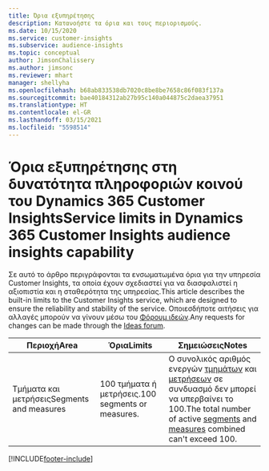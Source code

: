 ```yaml
---
title: Όρια εξυπηρέτησης
description: Κατανοήστε τα όρια και τους περιορισμούς.
ms.date: 10/15/2020
ms.service: customer-insights
ms.subservice: audience-insights
ms.topic: conceptual
author: JimsonChalissery
ms.author: jimsonc
ms.reviewer: mhart
manager: shellyha
ms.openlocfilehash: b68ab833538db7020c8be8be7658c86f083f137a
ms.sourcegitcommit: bae40184312ab27b95c140a044875c2daea37951
ms.translationtype: HT
ms.contentlocale: el-GR
ms.lasthandoff: 03/15/2021
ms.locfileid: "5598514"
---
```

# <a name="service-limits-in-dynamics-365-customer-insights-audience-insights-capability"></a><span data-ttu-id="275ce-103">Όρια εξυπηρέτησης στη δυνατότητα πληροφοριών κοινού του Dynamics 365 Customer Insights</span><span class="sxs-lookup"><span data-stu-id="275ce-103">Service limits in Dynamics 365 Customer Insights audience insights capability</span></span>

<span data-ttu-id="275ce-104">Σε αυτό το άρθρο περιγράφονται τα ενσωματωμένα όρια για την υπηρεσία Customer Insights, τα οποία έχουν σχεδιαστεί για να διασφαλιστεί η αξιοπιστία και η σταθερότητα της υπηρεσίας.</span><span class="sxs-lookup"><span data-stu-id="275ce-104">This article describes the built-in limits to the Customer Insights service, which are designed to ensure the reliability and stability of the service.</span></span> <span data-ttu-id="275ce-105">Οποιεσδήποτε αιτήσεις για αλλαγές μπορούν να γίνουν μέσω του [Φόρουμ ιδεών](https://go.microsoft.com/fwlink/?linkid=2074172).</span><span class="sxs-lookup"><span data-stu-id="275ce-105">Any requests for changes can be made through the [Ideas forum](https://go.microsoft.com/fwlink/?linkid=2074172).</span></span> 
 
| <span data-ttu-id="275ce-106">Περιοχή</span><span class="sxs-lookup"><span data-stu-id="275ce-106">Area</span></span>  | <span data-ttu-id="275ce-107">Όρια</span><span class="sxs-lookup"><span data-stu-id="275ce-107">Limits</span></span>  | <span data-ttu-id="275ce-108">Σημειώσεις</span><span class="sxs-lookup"><span data-stu-id="275ce-108">Notes</span></span> |
|-------------|---------------------------------------------------------------------|---------------------------------------------------------------------|
| <span data-ttu-id="275ce-109">Τμήματα και μετρήσεις</span><span class="sxs-lookup"><span data-stu-id="275ce-109">Segments and measures</span></span> | <span data-ttu-id="275ce-110">100 τμήματα ή μετρήσεις.</span><span class="sxs-lookup"><span data-stu-id="275ce-110">100 segments or measures.</span></span> | <span data-ttu-id="275ce-111">Ο συνολικός αριθμός ενεργών [τμημάτων](segments.md) και [μετρήσεων](measures.md) σε συνδυασμό δεν μπορεί να υπερβαίνει το 100.</span><span class="sxs-lookup"><span data-stu-id="275ce-111">The total number of active [segments](segments.md) and [measures](measures.md) combined can't exceed 100.</span></span>  |


[!INCLUDE[footer-include](../includes/footer-banner.md)]
